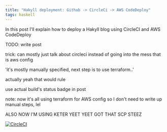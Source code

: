 ```yaml
---
title: "Hakyll deployment: Github -> CircleCi -> AWS CodeDeploy"
tags: haskell
---
```


In this post I'll explain how to deploy a Hakyll blog using CircleCI and AWS CodeDeploy

<!--more-->

TODO: write post

trick: can mostly just talk about circleci instead of going into the mess that is aws config

'it's mostly manually specified, next step is to use terraform..'

actually yeah that would rule


use actual build's status badge in post

note: now it's all using terraform for AWS config so I don't need to write up manual steps, lel

ALSO NOW I'M USING KETER YEET YEET GOT THAT SCP STEEZ

[![CircleCI](https://circleci.com/gh/pkinsky/imminent-axolotl/tree/master.svg?style=svg)](https://circleci.com/gh/pkinsky/imminent-axolotl/tree/master)

